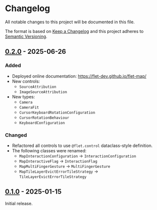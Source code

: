 # Changelog

All notable changes to this project will be documented in this file.

The format is based on [Keep a Changelog](http://keepachangelog.com/en/1.0.0/)
and this project adheres to [Semantic Versioning](http://semver.org/spec/v2.0.0.html).

## [0.2.0] - 2025-06-26

### Added

- Deployed online documentation: https://flet-dev.github.io/flet-map/
- New controls:
    - `SourceAttribution`
    - `ImageSourceAttribution`
- New types:
    - `Camera`
    - `CameraFit`
    - `CursorKeyboardRotationConfiguration`
    - `CursorRotationBehaviour`
    - `KeyboardConfiguration`



### Changed

- Refactored all controls to use `@flet.control` dataclass-style definition.
- The following classes were renamed:
    - `MapInteractionConfiguration` → `InteractionConfiguration`
    - `MapInteractiveFlag` → `InteractionFlag`
    - `MapMultiFingerGesture` → `MultiFingerGesture`
    - `MapTileLayerEvictErrorTileStrategy` → `TileLayerEvictErrorTileStrategy`

## [0.1.0] - 2025-01-15

Initial release.


[0.2.0]: https://github.com/flet-dev/flet-map/compare/0.1.0...0.2.0
[0.1.0]: https://github.com/flet-dev/flet-map/releases/tag/0.1.0